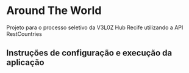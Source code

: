 # Around The World
Projeto para o processo seletivo da V3L0Z Hub Recife utilizando a API RestCountries

## Instruções de configuração e execução da aplicação
